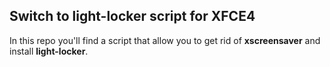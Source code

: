 ## Switch to **light-locker** script for XFCE4

In this repo you'll find a script that allow you to get rid of **xscreensaver** and install **light-locker**.